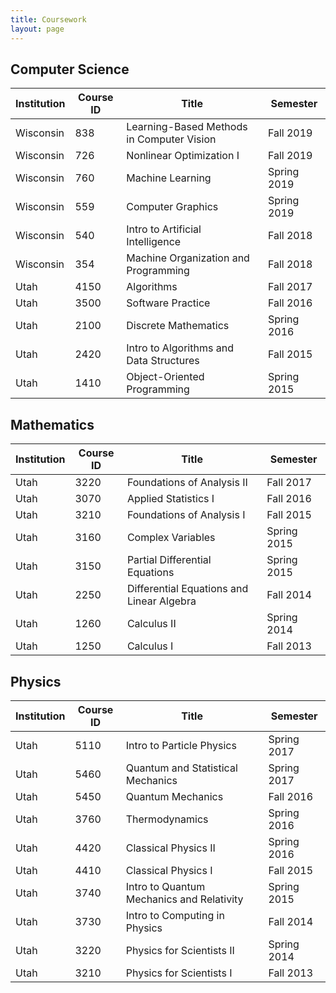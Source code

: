 ```yaml
---
title: Coursework
layout: page
---
```


## Computer Science

| Institution | Course ID | Title                                     | Semester    |
| ----------- | --------- | ----------------------------------------- | ----------- |
| Wisconsin   | 838       | Learning-Based Methods in Computer Vision | Fall 2019   |
| Wisconsin   | 726       | Nonlinear Optimization I                  | Fall 2019   |
| Wisconsin   | 760       | Machine Learning                          | Spring 2019 |
| Wisconsin   | 559       | Computer Graphics                         | Spring 2019 |
| Wisconsin   | 540       | Intro to Artificial Intelligence          | Fall 2018   |
| Wisconsin   | 354       | Machine Organization and Programming      | Fall 2018   |
| Utah        | 4150      | Algorithms                                | Fall 2017   |
| Utah        | 3500      | Software Practice                         | Fall 2016   |
| Utah        | 2100      | Discrete Mathematics                      | Spring 2016 |
| Utah        | 2420      | Intro to Algorithms and Data Structures   | Fall 2015   |
| Utah        | 1410      | Object-Oriented Programming               | Spring 2015 |

## Mathematics

| Institution | Course ID | Title                                     | Semester    |
| ----------- | --------- | ----------------------------------------- | ----------- |
| Utah        | 3220      | Foundations of Analysis II                | Fall 2017   |
| Utah        | 3070      | Applied Statistics I                      | Fall 2016   |
| Utah        | 3210      | Foundations of Analysis I                 | Fall 2015   |
| Utah        | 3160      | Complex Variables                         | Spring 2015 |
| Utah        | 3150      | Partial Differential Equations            | Spring 2015 |
| Utah        | 2250      | Differential Equations and Linear Algebra | Fall 2014   |
| Utah        | 1260      | Calculus II                               | Spring 2014 |
| Utah        | 1250      | Calculus I                                | Fall 2013   |

## Physics

| Institution | Course ID | Title                                     | Semester    |
| ----------- | --------- | ----------------------------------------- | ----------- |
| Utah        | 5110      | Intro to Particle Physics                 | Spring 2017 |
| Utah        | 5460      | Quantum and Statistical Mechanics         | Spring 2017 |
| Utah        | 5450      | Quantum Mechanics                         | Fall 2016   |
| Utah        | 3760      | Thermodynamics                            | Spring 2016 |
| Utah        | 4420      | Classical Physics II                      | Spring 2016 |
| Utah        | 4410      | Classical Physics I                       | Fall 2015   |
| Utah        | 3740      | Intro to Quantum Mechanics and Relativity | Spring 2015 |
| Utah        | 3730      | Intro to Computing in Physics             | Fall 2014   |
| Utah        | 3220      | Physics for Scientists II                 | Spring 2014 |
| Utah        | 3210      | Physics for Scientists I                  | Fall 2013   |